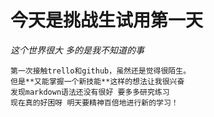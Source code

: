 # 今天是挑战生试用第一天
  *这个世界很大 多的是我不知道的事*
      
    第一次接触trello和github，虽然还是觉得很陌生。  
    但是**又能掌握一个新技能**这样的想法让我很兴奋
    发现markdown语法还没有很好 要多多研究练习
    现在真的好困呀 明天要精神百倍地进行新的学习！
   
